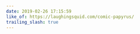 ```yaml
---
date: 2019-02-26 17:15:59
like_of: https://laughingsquid.com/comic-papyrus/
trailing_slash: true
---
```

